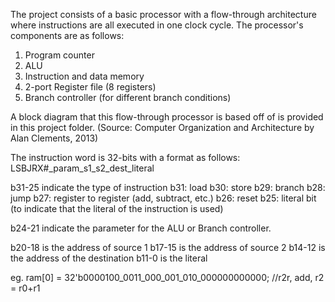 The project consists of a basic processor with a flow-through architecture where instructions are all executed in one clock cycle. 
The processor's components are as follows:
1. Program counter
2. ALU
3. Instruction and data memory 
4. 2-port Register file (8 registers)
5. Branch controller (for different branch conditions)

A block diagram that this flow-through processor is based off of is provided in this project folder. (Source: Computer Organization and Architecture by Alan Clements, 2013)

The instruction word is 32-bits with a format as follows:
LSBJRX#_param_s1_s2_dest_literal

b31-25 indicate the type of instruction
b31: load 
b30: store 
b29: branch
b28: jump
b27: register to register (add, subtract, etc.)
b26: reset
b25: literal bit (to indicate that the literal of the instruction is used)

b24-21 indicate the parameter for the ALU or Branch controller.

b20-18 is the address of source 1 
b17-15 is the address of source 2
b14-12 is the address of the destination
b11-0 is the literal

eg. ram[0] 	= 32'b0000100_0011_000_001_010_000000000000;	//r2r, add, r2 = r0+r1
